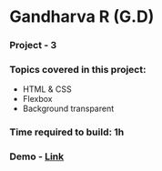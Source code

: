 # Gandharva R (G.D)

### Project - 3

### Topics covered in this project:

- HTML & CSS
- Flexbox
- Background transparent

### Time required to build: 1h

### Demo - [Link](https://gd-project-3.netlify.app/)
